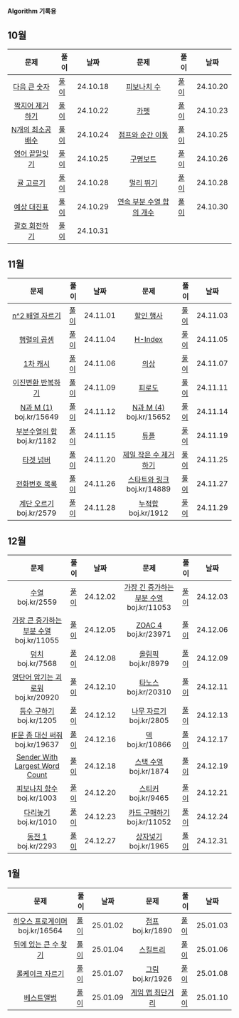#### Algorithm 기록용
10월
---

문제|풀이|날짜|문제|풀이|날짜
:---:|---|---|:---:|---|---
[다음 큰 숫자](https://school.programmers.co.kr/learn/courses/30/lessons/12911)|[풀이](https://github.com/tmddus2123/Algorithm/blob/main/2024/10/%EB%8B%A4%EC%9D%8C%20%ED%81%B0%20%EC%88%AB%EC%9E%90.java)|24.10.18|[피보나치 수](https://school.programmers.co.kr/learn/courses/30/lessons/12945?language=java)|[풀이](https://github.com/tmddus2123/Algorithm/blob/main/2024/10/%ED%94%BC%EB%B3%B4%EB%82%98%EC%B9%98%20%EC%88%98.java)|24.10.20
[짝지어 제거하기](https://school.programmers.co.kr/learn/courses/30/lessons/12973)|[풀이](https://github.com/tmddus2123/Algorithm/tree/main/2024/10)|24.10.22|[카펫](https://school.programmers.co.kr/learn/courses/30/lessons/42842)|[풀이](https://github.com/tmddus2123/Algorithm/blob/main/2024/10/%EC%B9%B4%ED%8E%AB.java)|24.10.23
[N개의 최소공배수](https://school.programmers.co.kr/learn/courses/30/lessons/12953)|[풀이](https://github.com/tmddus2123/Algorithm/tree/main/2024/10)|24.10.24|[점프와 순간 이동](https://school.programmers.co.kr/learn/courses/30/lessons/12980)|[풀이](https://github.com/tmddus2123/Algorithm/blob/main/2024/10/%EC%A0%90%ED%94%84%EC%99%80%20%EC%88%9C%EA%B0%84%20%EC%9D%B4%EB%8F%99.java)|24.10.25
[영어 끝말잇기](https://school.programmers.co.kr/learn/courses/30/lessons/12981)|[풀이](https://github.com/tmddus2123/Algorithm/blob/main/2024/10/%EC%98%81%EC%96%B4%20%EB%81%9D%EB%A7%90%EC%9E%87%EA%B8%B0.java)|24.10.25|[구명보트](https://school.programmers.co.kr/learn/courses/30/lessons/42885#)|[풀이](https://github.com/tmddus2123/Algorithm/blob/main/2024/10/%EA%B5%AC%EB%AA%85%EB%B3%B4%ED%8A%B8.java)|24.10.26
[귤 고르기](https://school.programmers.co.kr/learn/courses/30/lessons/138476)|[풀이](https://github.com/tmddus2123/Algorithm/blob/main/2024/10/%EA%B7%A4%20%EA%B3%A0%EB%A5%B4%EA%B8%B0.java)|24.10.28|[멀리 뛰기](https://github.com/tmddus2123/Algorithm/new/main/2024/10)|[풀이](https://github.com/tmddus2123/Algorithm/blob/main/2024/10/%EB%A9%80%EB%A6%AC%20%EB%9B%B0%EA%B8%B0.java)|24.10.28
[예상 대진표](https://school.programmers.co.kr/learn/courses/30/lessons/12985#)|[풀이](https://github.com/tmddus2123/Algorithm/blob/main/2024/10/%EC%98%88%EC%83%81%20%EB%8C%80%EC%A7%84%ED%91%9C.java)|24.10.29|[연속 부분 수열 합의 개수](https://school.programmers.co.kr/learn/courses/30/lessons/131701?language=java)|[풀이](https://github.com/tmddus2123/Algorithm/blob/main/2024/10/%EC%97%B0%EC%86%8D%20%EB%B6%80%EB%B6%84%20%EC%88%98%EC%97%B4%20%ED%95%A9%EC%9D%98%20%EA%B0%9C%EC%88%98.java)|24.10.30
[괄호 회전하기](https://school.programmers.co.kr/learn/courses/30/lessons/76502#)|[풀이](https://github.com/tmddus2123/Algorithm/blob/main/2024/10/%EA%B4%84%ED%98%B8%20%ED%9A%8C%EC%A0%84%ED%95%98%EA%B8%B0.java)|24.10.31

11월
---
문제|풀이|날짜|문제|풀이|날짜
:---:|---|---|:---:|---|---
[n^2 배열 자르기](https://school.programmers.co.kr/learn/courses/30/lessons/87390)|[풀이](https://github.com/tmddus2123/Algorithm/blob/main/2024/11/n%5E2%20%EB%B0%B0%EC%97%B4%20%EC%9E%90%EB%A5%B4%EA%B8%B0.java)|24.11.01|[할인 행사](https://school.programmers.co.kr/learn/courses/30/lessons/131127)|[풀이](https://github.com/tmddus2123/Algorithm/blob/main/2024/11/%ED%95%A0%EC%9D%B8%20%ED%96%89%EC%82%AC.java)|24.11.03
[행렬의 곱셈](https://school.programmers.co.kr/learn/courses/30/lessons/12949)|[풀이](https://github.com/tmddus2123/Algorithm/blob/main/2024/11/%ED%96%89%EB%A0%AC%EC%9D%98%20%EA%B3%B1%EC%85%88.java)|24.11.04|[H-Index](https://school.programmers.co.kr/learn/courses/30/lessons/42747)|[풀이](https://github.com/tmddus2123/Algorithm/blob/main/2024/11/H-Index.java)|24.11.05
[1차 캐시](https://school.programmers.co.kr/learn/courses/30/lessons/17680)|[풀이](https://github.com/tmddus2123/Algorithm/blob/main/2024/11/%5B1%EC%B0%A8%5D%20%EC%BA%90%EC%8B%9C.java)|24.11.06|[의상](https://school.programmers.co.kr/learn/courses/30/lessons/42578)|[풀이](https://github.com/tmddus2123/Algorithm/blob/main/2024/11/%EC%9D%98%EC%83%81.java)|24.11.07
[이진변환 반복하기](https://school.programmers.co.kr/learn/courses/30/lessons/70129)|[풀이](https://github.com/tmddus2123/Algorithm/blob/main/2024/11/%EC%9D%B4%EC%A7%84%EB%B3%80%ED%99%98%20%EB%B0%98%EB%B3%B5%ED%95%98%EA%B8%B0.java)|24.11.09|[피로도](https://school.programmers.co.kr/learn/courses/30/lessons/87946)|[풀이](https://github.com/tmddus2123/Algorithm/blob/main/2024/11/%ED%94%BC%EB%A1%9C%EB%8F%84.java)|24.11.11
[N과 M (1)](https://www.acmicpc.net/problem/15649) boj.kr/15649|[풀이](https://github.com/tmddus2123/Algorithm/blob/main/2024/11/N%EA%B3%BC%20M%20(1).java)|24.11.12|[N과 M (4)](https://www.acmicpc.net/problem/15652) boj.kr/15652|[풀이](https://github.com/tmddus2123/Algorithm/blob/main/2024/11/N%EA%B3%BC%20M%20(4).java)|24.11.14
[부분수열의 합](https://www.acmicpc.net/problem/1182) boj.kr/1182|[풀이](https://github.com/tmddus2123/Algorithm/blob/main/2024/11/%EB%B6%80%EB%B6%84%EC%88%98%EC%97%B4%EC%9D%98%20%ED%95%A9.java)|24.11.15|[튜플](https://school.programmers.co.kr/learn/courses/30/lessons/64065)|[풀이](https://github.com/tmddus2123/Algorithm/blob/main/2024/11/%ED%8A%9C%ED%94%8C.java)|24.11.19
[타겟 넘버](https://school.programmers.co.kr/learn/courses/30/lessons/43165)|[풀이](https://github.com/tmddus2123/Algorithm/blob/main/2024/11/%ED%83%80%EC%BC%93%20%EB%84%98%EB%B2%84.java)|24.11.20|[제일 작은 수 제거하기](https://school.programmers.co.kr/learn/courses/30/lessons/12935)|[풀이](https://github.com/tmddus2123/Algorithm/blob/main/2024/11/C%23/%EC%A0%9C%EC%9D%BC%20%EC%9E%91%EC%9D%80%20%EC%88%98%20%EC%A0%9C%EA%B1%B0%ED%95%98%EA%B8%B0.cs)|24.11.25
[전화번호 목록](https://school.programmers.co.kr/learn/courses/30/lessons/42577?language=java)|[풀이](https://github.com/tmddus2123/Algorithm/blob/main/2024/11/%EC%A0%84%ED%99%94%EB%B2%88%ED%98%B8%20%EB%AA%A9%EB%A1%9D.java)|24.11.26|[스타트와 링크](https://www.acmicpc.net/problem/14889) boj.kr/14889|[풀이](https://github.com/tmddus2123/Algorithm/blob/main/2024/11/%EC%8A%A4%ED%83%80%ED%8A%B8%EC%99%80%20%EB%A7%81%ED%81%AC.java)|24.11.27
[계단 오르기](https://www.acmicpc.net/problem/2579) boj.kr/2579|[풀이](https://github.com/tmddus2123/Algorithm/blob/main/2024/11/%EA%B3%84%EB%8B%A8%20%EC%98%A4%EB%A5%B4%EA%B8%B0.java)|24.11.28|[누적합](https://www.acmicpc.net/problem/1912) boj.kr/1912|[풀이](https://github.com/tmddus2123/Algorithm/blob/main/2024/11/%EC%97%B0%EC%86%8D%ED%95%A9.java)|24.11.29

12월
---
문제|풀이|날짜|문제|풀이|날짜
:---:|---|---|:---:|---|---
[수열](https://www.acmicpc.net/problem/2559) boj.kr/2559|[풀이](https://github.com/tmddus2123/Algorithm/blob/main/2024/11/%EC%88%98%EC%97%B4.java)|24.12.02|[가장 긴 증가하는 부분 수열](https://www.acmicpc.net/problem/11053) boj.kr/11053|[풀이](https://github.com/tmddus2123/Algorithm/blob/main/2024/12/%EA%B0%80%EC%9E%A5%20%EA%B8%B4%20%EC%A6%9D%EA%B0%80%ED%95%98%EB%8A%94%20%EB%B6%80%EB%B6%84%20%EC%88%98%EC%97%B4.java)|24.12.03|[잃어버린 괄호](https://www.acmicpc.net/problem/1541) boj.kr/1541|[풀이](https://github.com/tmddus2123/Algorithm/blob/main/2024/12/%EC%9E%83%EC%96%B4%EB%B2%84%EB%A6%B0%20%EA%B4%84%ED%98%B8.java)|24.12.04
[가장 큰 증가하는 부분 수열](https://www.acmicpc.net/problem/11055) boj.kr/11055|[풀이](https://github.com/tmddus2123/Algorithm/blob/main/2024/12/%EA%B0%80%EC%9E%A5%20%ED%81%B0%20%EC%A6%9D%EA%B0%80%ED%95%98%EB%8A%94%20%EB%B6%80%EB%B6%84%20%EC%88%98%EC%97%B4.java)|24.12.05|[ZOAC 4](https://www.acmicpc.net/problem/23971) boj.kr/23971|[풀이](https://github.com/tmddus2123/Algorithm/tree/main/2024/12)|24.12.06
[덩치](https://www.acmicpc.net/problem/7568) boj.kr/7568|[풀이](https://github.com/tmddus2123/Algorithm/blob/main/2024/12/%EB%8D%A9%EC%B9%98.java)|24.12.08|[올림픽](https://www.acmicpc.net/problem/8979) boj.kr/8979|[풀이](https://github.com/tmddus2123/Algorithm/blob/main/2024/12/%EC%98%AC%EB%A6%BC%ED%94%BD.java)|24.12.09
[영단어 암기는 괴로워](https://www.acmicpc.net/problem/20920) boj.kr/20920|[풀이](https://github.com/tmddus2123/Algorithm/blob/main/2024/12/%EC%98%81%EB%8B%A8%EC%96%B4%20%EC%95%94%EA%B8%B0%EB%8A%94%20%EA%B4%B4%EB%A1%9C%EC%9B%8C.java)|24.12.10|[타노스](https://www.acmicpc.net/problem/20310) boj.kr/20310|[풀이](https://github.com/tmddus2123/Algorithm/blob/main/2024/12/%ED%83%80%EB%85%B8%EC%8A%A4.java)|24.12.11
[등수 구하기](https://www.acmicpc.net/problem/1205) boj.kr/1205|[풀이](https://github.com/tmddus2123/Algorithm/blob/main/2024/12/%EB%93%B1%EC%88%98%20%EA%B5%AC%ED%95%98%EA%B8%B0.java)|24.12.12|[나무 자르기](https://www.acmicpc.net/problem/2805) boj.kr/2805|[풀이](https://github.com/tmddus2123/Algorithm/blob/main/2024/12/%EB%82%98%EB%AC%B4%20%EC%9E%90%EB%A5%B4%EA%B8%B0.java)|24.12.13
[IF문 좀 대신 써줘](https://www.acmicpc.net/problem/19637) boj.kr/19637|[풀이](https://github.com/tmddus2123/Algorithm/blob/main/2024/12/IF%EB%AC%B8%20%EC%A2%80%20%EB%8C%80%EC%8B%A0%20%EC%8D%A8%EC%A4%98.java)|24.12.16|[덱](https://www.acmicpc.net/problem/10866) boj.kr/10866|[풀이](https://github.com/tmddus2123/Algorithm/blob/main/2024/12/%EB%8D%B1.java)|24.12.17
[Sender With Largest Word Count](https://leetcode.com/problems/sender-with-largest-word-count/)|[풀이](https://github.com/tmddus2123/Algorithm/blob/main/2024/12/Sender%20With%20Larges%20Word%20Count.java)|24.12.18|[스택 수열](https://www.acmicpc.net/problem/1874) boj.kr/1874|[풀이](https://github.com/tmddus2123/Algorithm/blob/main/2024/12/%EC%8A%A4%ED%83%9D%20%EC%88%98%EC%97%B4.java)|24.12.19
[피보나치 함수](https://www.acmicpc.net/problem/1003) boj.kr/1003|[풀이](https://github.com/tmddus2123/Algorithm/blob/main/2024/12/%ED%94%BC%EB%B3%B4%EB%82%98%EC%B9%98%20%ED%95%A8%EC%88%98.java)|24.12.20|[스티커](https://www.acmicpc.net/problem/9465) boj.kr/9465|[풀이](https://github.com/tmddus2123/Algorithm/blob/main/2024/12/%EC%8A%A4%ED%8B%B0%EC%BB%A4.java)|24.12.21
[다리놓기](https://www.acmicpc.net/problem/1010) boj.kr/1010|[풀이](https://github.com/tmddus2123/Algorithm/blob/main/2024/12/%EB%8B%A4%EB%A6%AC%EB%86%93%EA%B8%B0.java)|24.12.23|[카드 구매하기](https://www.acmicpc.net/problem/11052) boj.kr/11052|[풀이](https://github.com/tmddus2123/Algorithm/blob/main/2024/12/%EC%B9%B4%EB%93%9C%20%EA%B5%AC%EB%A7%A4%ED%95%98%EA%B8%B0.java)|24.12.24
[동전 1](https://www.acmicpc.net/problem/2293) boj.kr/2293|[풀이](https://github.com/tmddus2123/Algorithm/blob/main/2024/12/%EB%8F%99%EC%A0%84%201.java)|24.12.27|[상자넣기](https://www.acmicpc.net/problem/1965) boj.kr/1965|[풀이](https://github.com/tmddus2123/Algorithm/blob/main/2024/12/%EC%83%81%EC%9E%90%EB%84%A3%EA%B8%B0.java)|24.12.31

1월
---
문제|풀이|날짜|문제|풀이|날짜
:---:|---|---|:---:|---|---
[히오스 프로게이머](https://www.acmicpc.net/problem/16564) boj.kr/16564|[풀이](https://github.com/tmddus2123/Algorithm/blob/main/2025/01/%ED%9E%88%EC%98%A4%EC%8A%A4%20%ED%94%84%EB%A1%9C%EA%B2%8C%EC%9D%B4%EB%A8%B8.java)|25.01.02|[점프](https://www.acmicpc.net/problem/1890) boj.kr/1890|[풀이](https://github.com/tmddus2123/Algorithm/blob/main/2025/01/%EC%A0%90%ED%94%84.java)|25.01.03
[뒤에 있는 큰 수 찾기](https://school.programmers.co.kr/learn/courses/30/lessons/154539)|[풀이](https://github.com/tmddus2123/Algorithm/blob/main/2025/01/%EB%92%A4%EC%97%90%20%EC%9E%88%EB%8A%94%20%ED%81%B0%20%EC%88%98%20%EC%B0%BE%EA%B8%B0.java)|25.01.04|[스킬트리](https://school.programmers.co.kr/learn/courses/30/lessons/49993#fn1)|[풀이](https://github.com/tmddus2123/Algorithm/blob/main/2025/01/%EC%8A%A4%ED%82%AC%ED%8A%B8%EB%A6%AC.java)|25.01.06
[롤케이크 자르기](https://school.programmers.co.kr/learn/courses/30/lessons/132265)|[풀이](https://github.com/tmddus2123/Algorithm/blob/main/2025/01/%EB%A1%A4%EC%BC%80%EC%9D%B4%ED%81%AC%20%EC%9E%90%EB%A5%B4%EA%B8%B0.java)|25.01.07|[그림](https://www.acmicpc.net/problem/1926) boj.kr/1926|[풀이](https://github.com/tmddus2123/Algorithm/blob/main/2025/01/%EA%B7%B8%EB%A6%BC.java)|25.01.08
[베스트앨범](https://school.programmers.co.kr/learn/courses/30/lessons/42579?language=java)|[풀이](https://github.com/tmddus2123/Algorithm/blob/main/2025/01/%EB%B2%A0%EC%8A%A4%ED%8A%B8%EC%95%A8%EB%B2%94.java)|25.01.09|[게임 맵 최단거리](https://school.programmers.co.kr/learn/courses/30/lessons/1844)|[풀이](https://github.com/tmddus2123/Algorithm/blob/main/2025/01/%EA%B2%8C%EC%9E%84%20%EB%A7%B5%20%EC%B5%9C%EB%8B%A8%EA%B1%B0%EB%A6%AC.java)|25.01.10
